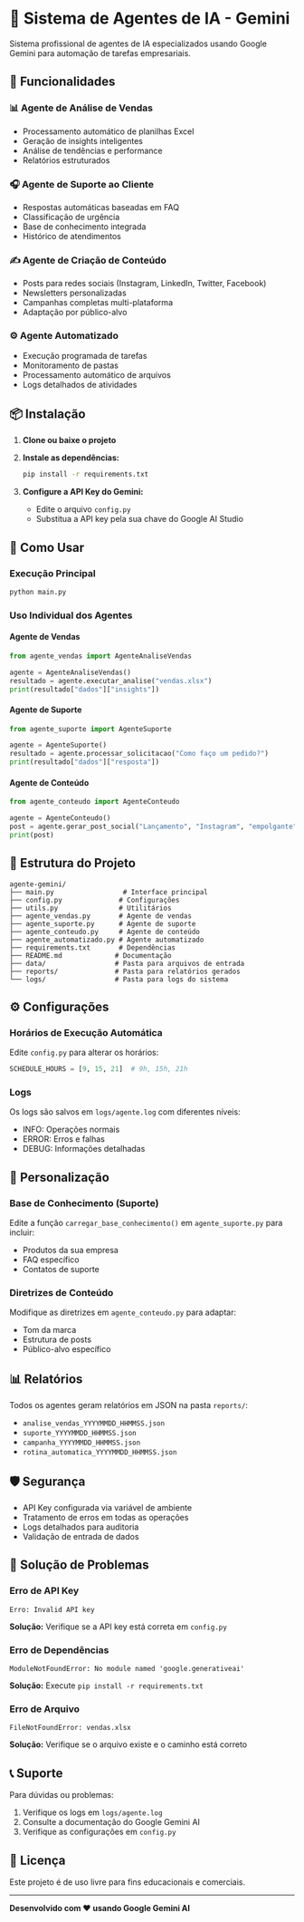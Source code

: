 # 🤖 Sistema de Agentes de IA - Gemini

Sistema profissional de agentes de IA especializados usando Google Gemini para automação de tarefas empresariais.

## 🚀 Funcionalidades

### 📊 Agente de Análise de Vendas
- Processamento automático de planilhas Excel
- Geração de insights inteligentes
- Análise de tendências e performance
- Relatórios estruturados

### 🎧 Agente de Suporte ao Cliente
- Respostas automáticas baseadas em FAQ
- Classificação de urgência
- Base de conhecimento integrada
- Histórico de atendimentos

### ✍️ Agente de Criação de Conteúdo
- Posts para redes sociais (Instagram, LinkedIn, Twitter, Facebook)
- Newsletters personalizadas
- Campanhas completas multi-plataforma
- Adaptação por público-alvo

### ⚙️ Agente Automatizado
- Execução programada de tarefas
- Monitoramento de pastas
- Processamento automático de arquivos
- Logs detalhados de atividades

## 📦 Instalação

1. **Clone ou baixe o projeto**
2. **Instale as dependências:**
   ```bash
   pip install -r requirements.txt
   ```

3. **Configure a API Key do Gemini:**
   - Edite o arquivo `config.py`
   - Substitua a API key pela sua chave do Google AI Studio

## 🎯 Como Usar

### Execução Principal
```bash
python main.py
```

### Uso Individual dos Agentes

#### Agente de Vendas
```python
from agente_vendas import AgenteAnaliseVendas

agente = AgenteAnaliseVendas()
resultado = agente.executar_analise("vendas.xlsx")
print(resultado["dados"]["insights"])
```

#### Agente de Suporte
```python
from agente_suporte import AgenteSuporte

agente = AgenteSuporte()
resultado = agente.processar_solicitacao("Como faço um pedido?")
print(resultado["dados"]["resposta"])
```

#### Agente de Conteúdo
```python
from agente_conteudo import AgenteConteudo

agente = AgenteConteudo()
post = agente.gerar_post_social("Lançamento", "Instagram", "empolgante")
print(post)
```

## 📁 Estrutura do Projeto

```
agente-gemini/
├── main.py                 # Interface principal
├── config.py              # Configurações
├── utils.py               # Utilitários
├── agente_vendas.py       # Agente de vendas
├── agente_suporte.py      # Agente de suporte
├── agente_conteudo.py     # Agente de conteúdo
├── agente_automatizado.py # Agente automatizado
├── requirements.txt       # Dependências
├── README.md             # Documentação
├── data/                 # Pasta para arquivos de entrada
├── reports/              # Pasta para relatórios gerados
└── logs/                 # Pasta para logs do sistema
```

## ⚙️ Configurações

### Horários de Execução Automática
Edite `config.py` para alterar os horários:
```python
SCHEDULE_HOURS = [9, 15, 21]  # 9h, 15h, 21h
```

### Logs
Os logs são salvos em `logs/agente.log` com diferentes níveis:
- INFO: Operações normais
- ERROR: Erros e falhas
- DEBUG: Informações detalhadas

## 🔧 Personalização

### Base de Conhecimento (Suporte)
Edite a função `carregar_base_conhecimento()` em `agente_suporte.py` para incluir:
- Produtos da sua empresa
- FAQ específico
- Contatos de suporte

### Diretrizes de Conteúdo
Modifique as diretrizes em `agente_conteudo.py` para adaptar:
- Tom da marca
- Estrutura de posts
- Público-alvo específico

## 📊 Relatórios

Todos os agentes geram relatórios em JSON na pasta `reports/`:
- `analise_vendas_YYYYMMDD_HHMMSS.json`
- `suporte_YYYYMMDD_HHMMSS.json`
- `campanha_YYYYMMDD_HHMMSS.json`
- `rotina_automatica_YYYYMMDD_HHMMSS.json`

## 🛡️ Segurança

- API Key configurada via variável de ambiente
- Tratamento de erros em todas as operações
- Logs detalhados para auditoria
- Validação de entrada de dados

## 🚨 Solução de Problemas

### Erro de API Key
```
Erro: Invalid API key
```
**Solução:** Verifique se a API key está correta em `config.py`

### Erro de Dependências
```
ModuleNotFoundError: No module named 'google.generativeai'
```
**Solução:** Execute `pip install -r requirements.txt`

### Erro de Arquivo
```
FileNotFoundError: vendas.xlsx
```
**Solução:** Verifique se o arquivo existe e o caminho está correto

## 📞 Suporte

Para dúvidas ou problemas:
1. Verifique os logs em `logs/agente.log`
2. Consulte a documentação do Google Gemini AI
3. Verifique as configurações em `config.py`

## 📄 Licença

Este projeto é de uso livre para fins educacionais e comerciais.

---

**Desenvolvido com ❤️ usando Google Gemini AI**
